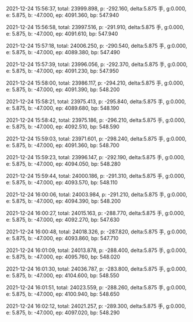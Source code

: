 2021-12-24 15:56:37, total: 23999.898, p: -292.160, delta:5.875 手, g:0.000, e: 5.875, b: -47.000, ep: 4091.360, bp: 547.940

2021-12-24 15:56:58, total: 23997.516, p: -291.910, delta:5.875 手, g:0.000, e: 5.875, b: -47.000, ep: 4091.610, bp: 547.940

2021-12-24 15:57:18, total: 24006.250, p: -290.540, delta:5.875 手, g:0.000, e: 5.875, b: -47.000, ep: 4089.380, bp: 547.490

2021-12-24 15:57:39, total: 23996.056, p: -292.370, delta:5.875 手, g:0.000, e: 5.875, b: -47.000, ep: 4091.230, bp: 547.950

2021-12-24 15:58:00, total: 23986.117, p: -294.210, delta:5.875 手, g:0.000, e: 5.875, b: -47.000, ep: 4091.390, bp: 548.200

2021-12-24 15:58:21, total: 23975.413, p: -295.840, delta:5.875 手, g:0.000, e: 5.875, b: -47.000, ep: 4089.680, bp: 548.190

2021-12-24 15:58:42, total: 23975.186, p: -296.210, delta:5.875 手, g:0.000, e: 5.875, b: -47.000, ep: 4092.510, bp: 548.590

2021-12-24 15:59:03, total: 23971.601, p: -298.240, delta:5.875 手, g:0.000, e: 5.875, b: -47.000, ep: 4091.360, bp: 548.700

2021-12-24 15:59:23, total: 23996.147, p: -292.190, delta:5.875 手, g:0.000, e: 5.875, b: -47.000, ep: 4094.050, bp: 548.280

2021-12-24 15:59:44, total: 24000.186, p: -291.310, delta:5.875 手, g:0.000, e: 5.875, b: -47.000, ep: 4093.570, bp: 548.110

2021-12-24 16:00:06, total: 24003.984, p: -291.210, delta:5.875 手, g:0.000, e: 5.875, b: -47.000, ep: 4094.390, bp: 548.200

2021-12-24 16:00:27, total: 24015.163, p: -288.770, delta:5.875 手, g:0.000, e: 5.875, b: -47.000, ep: 4092.270, bp: 547.630

2021-12-24 16:00:48, total: 24018.326, p: -287.820, delta:5.875 手, g:0.000, e: 5.875, b: -47.000, ep: 4093.860, bp: 547.710

2021-12-24 16:01:09, total: 24013.878, p: -288.400, delta:5.875 手, g:0.000, e: 5.875, b: -47.000, ep: 4095.760, bp: 548.020

2021-12-24 16:01:30, total: 24036.787, p: -283.800, delta:5.875 手, g:0.000, e: 5.875, b: -47.000, ep: 4104.600, bp: 548.550

2021-12-24 16:01:51, total: 24023.559, p: -288.260, delta:5.875 手, g:0.000, e: 5.875, b: -47.000, ep: 4100.940, bp: 548.650

2021-12-24 16:02:12, total: 24021.257, p: -289.300, delta:5.875 手, g:0.000, e: 5.875, b: -47.000, ep: 4097.020, bp: 548.290